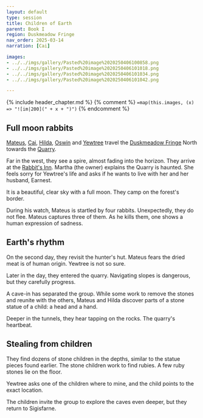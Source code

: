 ```yaml
---
layout: default
type: session
title: Children of Earth
parent: Book I
region: Duskmeadow Fringe
nav_order: 2025-03-14
narration: [Cai]

images:
- ../../imgs/gallery/Pasted%20image%2020250406100858.png
- ../../imgs/gallery/Pasted%20image%2020250406101018.png
- ../../imgs/gallery/Pasted%20image%2020250406101034.png
- ../../imgs/gallery/Pasted%20image%2020250406101042.png

---
```


{% include header_chapter.md %}
{% comment %}
`=map(this.images, (x) => "![im|200](" + x + ")")`
{% endcomment %}

## Full moon rabbits

[Mateus](directory/Sigisfarne/Mateus.md), [Cai](directory/Sigisfarne/Cai.md), [Hilda](directory/Sigisfarne/Hilda.md), [Oswin](directory/Sigisfarne/Oswin.md) and [Yewtree](directory/Sigisfarne/Yewtree.md) travel the [Duskmeadow Fringe](directory/DuskmeadowFringe/index.md) North towards the [Quarry](directory/DuskmeadowFringe/Quarry.md).

Far in the west, they see a spire, almost fading into the horizon.
They arrive at the [Rabbit's Inn](directory/DuskmeadowFringe/RabbitInn.md).
Martha (the owner) explains the Quarry is haunted.
She feels sorry for Yewtree's life and asks if he wants to live with her and her husband, Earnest.

It is a beautiful, clear sky with a full moon.
They camp on the forest's border.

During his watch, Mateus is startled by four rabbits. Unexpectedly, they do not flee. Mateus captures three of them. As he kills them, one shows a human expression of sadness.

## Earth's rhythm

On the second day, they revisit the hunter's hut. Mateus fears the dried meat is of human origin. Yewtree is not so sure.

Later in the day, they entered the quarry. Navigating slopes is dangerous, but they carefully progress.

A cave-in has separated the group. While some work to remove the stones and reunite with the others, Mateus and Hilda discover parts of a stone statue of a child: a head and a hand.

Deeper in the tunnels, they hear tapping on the rocks. The quarry's heartbeat.

## Stealing from children 

They find dozens of stone children in the depths, similar to the statue pieces found earlier. The stone children work to find rubies. A few ruby stones lie on the floor.

Yewtree asks one of the children where to mine, and the child points to the exact location.

The children invite the group to explore the caves even deeper, but they return to Sigisfarne.
